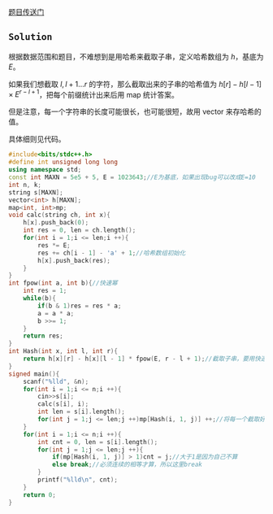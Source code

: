 [题目传送门](https://www.luogu.com.cn/problem/AT_abc287_e)

## $\mathtt{Solution}$

根据数据范围和题目，不难想到是用哈希来截取子串，定义哈希数组为 $h$，基底为 $E$。

如果我们想截取 $l,l+1\dots r$ 的字符，那么截取出来的子串的哈希值为 $h[r] - h[l - 1] \times E^{r - l + 1}$，把每个前缀统计出来后用 map 统计答案。

但是注意，每一个字符串的长度可能很长，也可能很短，故用 vector 来存哈希的值。

具体细则见代码。

```cpp
#include<bits/stdc++.h>
#define int unsigned long long
using namespace std;
const int MAXN = 5e5 + 5, E = 1023643;//E为基底，如果出现bug可以改成E=10
int n, k;
string s[MAXN];
vector<int> h[MAXN];
map<int, int>mp;
void calc(string ch, int x){
	h[x].push_back(0);
	int res = 0, len = ch.length();
	for(int i = 1;i <= len;i ++){
		res *= E;
		res += ch[i - 1] - 'a' + 1;//哈希数组初始化
		h[x].push_back(res);
	}
}
int fpow(int a, int b){//快速幂
	int res = 1;
	while(b){
		if(b & 1)res = res * a;
		a = a * a;
		b >>= 1;
	}
	return res;
}
int Hash(int x, int l, int r){
	return h[x][r] - h[x][l - 1] * fpow(E, r - l + 1);//截取子串，要用快速幂是因为需要补位
}
signed main(){
	scanf("%lld", &n);
	for(int i = 1;i <= n;i ++){
		cin>>s[i];
		calc(s[i], i);
		int len = s[i].length();
		for(int j = 1;j <= len;j ++)mp[Hash(i, 1, j)] ++;//将每一个截取好的子串放进map里面
	}
	for(int i = 1;i <= n;i ++){
		int cnt = 0, len = s[i].length();
		for(int j = 1;j <= len;j ++){
			if(mp[Hash(i, 1, j)] > 1)cnt = j;//大于1是因为自己不算
			else break;//必须连续的相等才算，所以这里break
		}
		printf("%lld\n", cnt);
	}
	return 0;
}
```